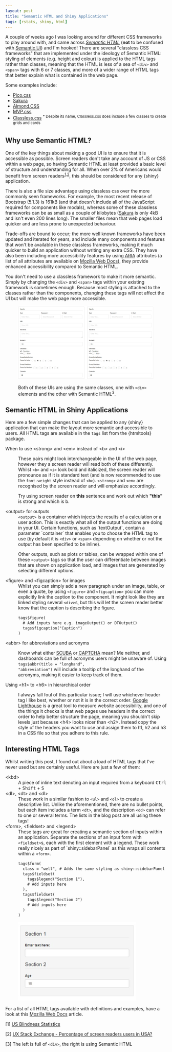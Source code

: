 ```yaml
---
layout: post
title: "Semantic HTML and Shiny Applications"
tags: [rstats, shiny, html]
---
```


A couple of weeks ago I was looking around for different CSS frameworks to play around with, and came across [*Semantic HTML*](https://blog.hubspot.com/website/semantic-html) (**not** to be confused with [Semantic UI](https://semantic-ui.com/)) and I'm hooked! There are several "classless CSS frameworks" that are implemented under the ideology of Semantic HTML: styling of elements (e.g. height and colour) is applied to the HTML tags rather than classes, meaning that the HTML is less of a sea of <code>&lt;div&gt;</code> and <code>&lt;span&gt;</code> tags with 6 or 7 classes, and more of a wider range of HTML tags that better explain what is contained in the web page.

Some examples include:

- [Pico.css](https://picocss.com/)
- [Sakura](https://oxal.org/projects/sakura/)
- [Almond.CSS](https://alvaromontoro.github.io/almond.css/demo/)
- [MVP.css](https://andybrewer.github.io/mvp/)
- [Classless.css](https://classless.de/) <sup>* Despite its name, Classless.css does include a few classes to create grids and cards</sup>

## Why use Semantic HTML?

One of the key things about making a good UI is to ensure that it is accessible as possible. Screen readers don't take any account of JS or CSS within a web page, so having Semantic HTML at least provided a basic level of structure and understanding for all. When over 2% of Americans would benefit from screen readers<sup>[1](https://nfb.org/blindness-statistics),[2](https://ux.stackexchange.com/a/119596/157481)</sup>, this should be considered for any {shiny} application.

There is also a file size advantage using classless css over the more commonly seen frameworks. For example, the most recent release of Bootstrap (5.1.3) is 161kB (and that doesn't include all of the JavaScript required for components like modals), whereas some of these classless frameworks can be as small as a couple of kilobytes ([Sakura](https://github.com/oxalorg/sakura) is only 4kB and isn't even 200 lines long). The smaller files mean that web pages load quicker and are less prone to unexpected behaviour.

Trade-offs are bound to occur; the more well known frameworks have been updated and iterated for years, and include many components and features that won't be available in these classless frameworks, making it much quicker to build an application without writing any extra CSS. They have also been including more accessibility features by using <abbr title="Accessible Rich Internet Applications">ARIA</abbr> attributes (a list of all attributes are available on [Mozilla Web Docs](https://developer.mozilla.org/en-US/docs/web/Accessibility/ARIA/Attributes)), they provide enhanced accessibility compared to Semantic HTML.

You don't need to use a classless framework to make it more semantic. Simply by changing the <code>&lt;div&gt;</code> and <code>&lt;span&gt;</code> tags within your existing framework is sometimes enough. Because most styling is attached to the classes rather than the components, changing these tags will not affect the UI but will make the web page more accessible.

<figure>

![Comparison](assets/semantic_div_comp.jpeg)

<figcaption>
Both of these UIs are using the same classes, one with <code>&lt;div&gt;</code> elements and the other with Semantic HTML<sup>3</sup>.
</figcaption>
</figure>

## Semantic HTML in Shiny Applications

Here are a few simple changes that can be applied to any {shiny} application that can make the layout more semantic and accessible to users. All HTML tags are available in the `tags` list from the {htmltools} package.

<dl>
<dt>
When to use &lt;strong&gt; and &lt;em&gt; instead of &lt;b&gt; and &lt;i&gt;
</dt>
<dd>

These pairs might look interchangeable in the UI of the web page, however they a screen reader will read both of these differently. Whilst <code>&lt;b&gt;</code> and <code>&lt;i&gt;</code> look bold and italicized, the screen reader will pronounce as if it is standard text (and is now recommended to use the `font-weight` style instead of <code>&lt;b&gt;</code>). <code>&lt;strong&gt;</code> and <code>&lt;em&gt;</code> are recognised by the screen reader and will emphasize accordingly.

Try using screen reader on <b>this</b> sentence and work out which <strong>"this"</strong> is strong and which is b. 
</dd>
<dt>
&lt;output&gt; for outputs
</dt>
<dd>
<code>&lt;output&gt;</code> is a container which injects the results of a calculation or a user action. This is exactly what all of the output functions are doing in your UI. Certain functions, such as `textOutput`, contain a parameter `container` that enables you to choose the HTML tag to use (by default it is <code>&lt;div&gt;</code> or <code>&lt;span&gt;</code> depending on whether or not the output has been specified to be inline).

Other outputs, such as plots or tables, can be wrapped within one of these <code>&lt;output&gt;</code> tags so that the user can differentiate between images that are shown on application load, and images that are generated by selecting different options.
</dd>
<dt>
&lt;figure&gt; and &lt;figcaption&gt; for images
</dt>
<dd>
Whilst you can simply add a new paragraph under an image, table, or even a quote, by using <code>&lt;figure&gt;</code> and <code>&lt;figcaption&gt;</code> you can more explicitly link the caption to the component. It might look like they are linked styling several <code>&lt;div&gt;</code>s, but this will let the screen reader better know that the caption is describing the figure.

```
tags$figure(
  # Add inputs here e.g. imageOutput() or DTOutput()
  tags$figcaption("Caption")
)
```
</dd>
<dt>
&lt;abbr&gt; for abbreviations and acronyms
</dt>
<dd>

Know what either <abbr title="Self-Contained Underwater Breathing Apparatus">SCUBA</abbr> or <abbr title="Completely Automated Public Turing Test to tell Computers and Humans Apart">CAPTCHA</abbr> mean? Me neither, and dashboards can be full of acronyms users might be unaware of. Using <code>tags$abbr(title = "longhand", "abbreviation")</code> will include a tooltip of the longhand of the acronyms, making it easier to keep track of them.
</dd>
<dt>
Using &lt;h1&gt; to &lt;h6&gt; in hierarchical order
</dt>
<dd>

I always fall foul of this particular issue; I will use whichever header tag I like best, whether or not it is in the correct order. [Google Lighthouse](https://developers.google.com/web/tools/lighthouse/) is a great tool to measure website accessibility, and one of the things it checks is that web pages use headers in the correct order to help better structure the page, meaning you shouldn't skip levels just because &lt;h4&gt; looks nicer than &lt;h2&gt;. Instead copy the style of the headers you want to use and assign them to h1, h2 and h3 in a CSS file so that you adhere to this rule.
</dd>
</dl>

## Interesting HTML Tags

Whilst writing this post, I found out about a load of HTML tags that I've never used but are certainly useful. Here are just a few of them:

<dl>
<dt>
&lt;kbd&gt;
</dt>
<dd>
A piece of inline text denoting an input required from a keyboard <kbd>Ctrl</kbd> + <kbd>Shift</kbd> + <kbd>S</kbd>
</dd>
<dt>
&lt;dl&gt;, &lt;dt&gt; and &lt;dl&gt;
</dt>
<dd>
These work in a similar fashion to <code>&lt;ul&gt;</code> and <code>&lt;ol&gt;</code> to create a descriptive list. Unlike the aforementioned, there are no bullet points, but each item includes a term <code>&lt;dt&gt;</code>, and the description <code>&lt;dd&gt;</code> can refer to one or several terms. The lists in the blog post are all using these tags!
</dd>
<dt>
&lt;form&gt;, &lt;fieldset&gt; and &lt;legend&gt;
</dt>
<dd>
These tags are great for creating a semantic section of inputs within an application. Separate the sections of an input form with <code>&lt;fieldset&gt;</code>s, each with the first element with a legend. These work really nicely as part of `shiny::sidebarPanel` as this wraps all contents within a <code>&lt;form&gt;</code>.

```
tags$form(
  class = "well", # Adds the same styling as shiny::sidebarPanel
  tags$fieldset(
    tags$legend("Section 1"),
    # Add inputs here
  ),
  tags$fieldset(
    tags$legend("Section 2")
    # Add inputs here
  )
)
```

![Example form using form, fieldset and legend HTML tags](assets/form_tags.jpeg)
</dd>
</dl>

For a list of all HTML tags available with definitions and examples, have a look at this [Mozilla Web Docs](https://developer.mozilla.org/en-US/docs/Web/HTML/Element) article.

<footer>

[1] [US Blindness Statistics](https://nfb.org/blindness-statistics)

[2] [UX Stack Exchange - Percentage of screen readers users in USA?](https://ux.stackexchange.com/a/119596/157481)

[3] The left is full of <code>&lt;div&gt;</code>, the right is using Semantic HTML

</footer>
